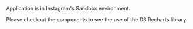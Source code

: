 Application is in Instagram's Sandbox environment.

Please checkout the components to see the use of the D3 Recharts library.

